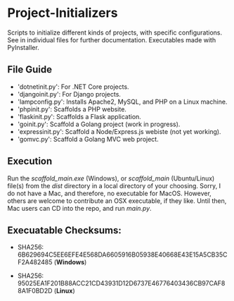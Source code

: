 # Project-Initializers

Scripts to initialize different kinds of projects, with specific configurations. See in individual files for further documentation. Executables made with PyInstaller.

## File Guide 

* 'dotnetinit.py': For .NET Core projects.
* 'djangoinit.py': For Django projects.
* 'lampconfig.py': Installs Apache2, MySQL, and PHP on a Linux machine.
* 'phpinit.py': Scaffolds a PHP website.
* 'flaskinit.py': Scaffolds a Flask application.
* 'goinit.py': Scaffold a Golang project (work in progress).
* 'expressinit.py': Scaffold a Node/Express.js webiste (not yet working).
* 'gomvc.py': Scaffold a Golang MVC web project.

## Execution

Run the *scaffold_main.exe* (Windows), or *scaffold_main* (Ubuntu/Linux) file(s) from the *dist* directory in a local directory of your choosing. Sorry, I do not have a Mac, and therefore, no executable for MacOS. However, others are welcome to contribute an OSX executable, if they like. Until then, Mac users can CD into the repo, and run *main.py*. 

## Execuatable Checksums:

* SHA256: 6B629694C5EE6EFE4E568DA6605916B05938E40668E43E15A5CB35CF2A482485
 (**Windows**)

* SHA256: 95025EA1F201B88ACC21CD43931D12D6737E46776403436CB97CAF88A1F0BD2D
 (**Linux**)

